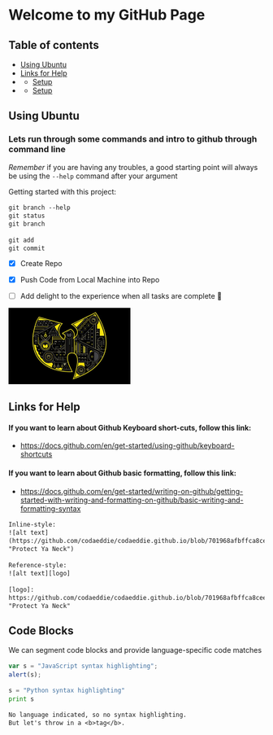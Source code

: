 # Welcome to my GitHub Page


## Table of contents
* [Using Ubuntu](https://github.com/codaeddie/Getting-started-with-Github/blob/main/README.md#using-ubuntu)
* [Links for Help](https://github.com/codaeddie/Getting-started-with-Github/blob/main/README.md#links-for-help)
* * [Setup](#setup)
* * [Setup](#setup)

## Using Ubuntu
### Lets run through some commands and intro to github through command line 

_Remember_ if you are having any troubles, a good starting point will always be using the ```--help``` command after your argument

Getting started with this project:
```
git branch --help
git status
git branch

git add
git commit
```

- [x] Create Repo 
- [x] Push Code from Local Machine into Repo
- [ ] Add delight to the experience when all tasks are complete :tada:


![alt text](https://github.com/codaeddie/Getting-started-with-Github/blob/9873b1b0c2fcc367419f8c501a19a2ddec5d5c7f/images/wu.png "Protect Ya Neck")

## Links for Help

#### If you want to learn about Github Keyboard short-cuts, follow this link:
- https://docs.github.com/en/get-started/using-github/keyboard-shortcuts
#### If you want to learn about Github basic formatting, follow this link:
- https://docs.github.com/en/get-started/writing-on-github/getting-started-with-writing-and-formatting-on-github/basic-writing-and-formatting-syntax


```
Inline-style: 
![alt text](https://github.com/codaeddie/codaeddie.github.io/blob/701968afbffca8ceedd13bdd1a6987e81734c011/images/wu.png "Protect Ya Neck")

Reference-style: 
![alt text][logo]

[logo]: https://github.com/codaeddie/codaeddie.github.io/blob/701968afbffca8ceedd13bdd1a6987e81734c011/images/wu.png  "Protect Ya Neck"
```
## Code Blocks 
We can segment code blocks and provide language-specific code matches

```javascript
var s = "JavaScript syntax highlighting";
alert(s);
```
 
```python
s = "Python syntax highlighting"
print s
```
 
```
No language indicated, so no syntax highlighting. 
But let's throw in a <b>tag</b>.
```

